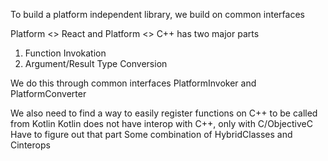 To build a platform independent library, we build on common interfaces

Platform <> React and Platform <> C++ has two major parts
1. Function Invokation
2. Argument/Result Type Conversion

We do this through common interfaces PlatformInvoker and PlatformConverter

We also need to find a way to easily register functions on C++ to be called from Kotlin
Kotlin does not have interop with C++, only with C/ObjectiveC
Have to figure out that part
Some combination of HybridClasses and Cinterops
 


